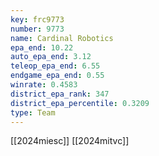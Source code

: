 ```yaml
---
key: frc9773
number: 9773
name: Cardinal Robotics
epa_end: 10.22
auto_epa_end: 3.12
teleop_epa_end: 6.55
endgame_epa_end: 0.55
winrate: 0.4583
district_epa_rank: 347
district_epa_percentile: 0.3209
type: Team
---
```

[[2024miesc]]
[[2024mitvc]]
